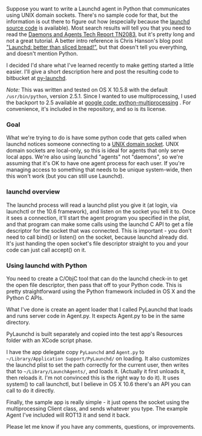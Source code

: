 <!--
.. title: Snakes on Demand: How to write a Python Launchd Agent  
.. date: 2010/03/14 21:23
.. slug: snakes-on-demand-how-to-write-a-python-launchd-agent
.. link:
.. description:
.. tags: launchd, mac, macdev, multiprocessing, programming, python
-->


Suppose you want to write a Launchd agent in Python that communicates using UNIX domain sockets. There's no sample code for that, but the information is out there to figure out how (especially because the [launchd source code][ld] is available). Most search results will tell you that you need to read the [Daemons and Agents Tech Report TN2083](http://developer.apple.com/mac/library/technotes/tn2005/tn2083.html), but it's pretty long and not a great tutorial. A better intro reference is Chris Hanson's blog post ["Launchd: better than sliced bread!"](http://chanson.livejournal.com/179229.html), but that doesn't tell you everything, and doesn't mention Python.

I decided I'd share what I've learned recently to make getting started a little easier. I'll give a short description here and post the resulting code to bitbucket at [py-launchd][bb].

*Note:* This was written and tested on OS X 10.5.8 with the default `/usr/bin/python`, version 2.5.1. 
Since I wanted to use multiprocessing, I used the backport to 2.5 available at [google code: python-multiprocessing](http://code.google.com/p/python-multiprocessing/) . For convenience, it's included in the repository, and so is its license.

### Goal

What we're trying to do is have some python code that gets called when launchd notices someone connecting to a [UNIX domain socket](http://en.wikipedia.org/wiki/Unix_domain_socket). UNIX domain sockets are local-only, so this is ideal for agents that only serve local apps. We're also using launchd "agents" not "daemons", so we're assuming that it's OK to have one agent process for each user. If you're managing access to something that needs to be unique system-wide, then this won't work (but you can still use Launchd).

### launchd overview

The launchd process will read a launchd plist you give it (at login, via launchctl or the 10.6 framework), and listen on the socket you tell it to. Once it sees a connection, it'll start the agent program you specified in the plist, and that program can make some calls using the launchd C API to get a file descriptor for the socket that was connected. This is important - you don't need to call bind() or listen() on the socket, because launchd already did. It's just handing the open socket's file descriptor straight to you and your code can just call accept() on it.

### Using launchd with Python 

You need to create a C/ObjC tool that can do the launchd check-in to get the open file descriptor, then pass that off to your Python code. This is pretty straightforward using the Python framework included in OS X and the Python C APIs.

What I've done is create an agent loader that I called PyLaunchd that loads and runs server code in Agent.py. It expects Agent.py to be in the same directory.

PyLaunchd is built separately and copied into the test app's Resources folder with an XCode script phase.

I have the app delegate copy `PyLaunchd` and `Agent.py` to `~/Library/Application Support/PyLaunchd/` on loading.
It also customizes the launchd plist to set the path correctly for the current user, then writes that to `~/Library/LaunchAgents/`, and loads it. (Actually it first unloads it, then reloads it. I'm not convinced this is the right way to do it). It uses system() to call launchctl, but I believe in OS X 10.6 there's an API you can call to do it directly.

Finally, the sample app is really simple - it just opens the socket using the multiprocessing Client class, and sends whatever you type. The example Agent I've included will ROT13 it and send it back.

Please let me know if you have any comments, questions, or improvements.


[ld]:http://launchd.macosforge.net
[bb]:http://bitbucket.org/mikemccracken/py-launchd/

